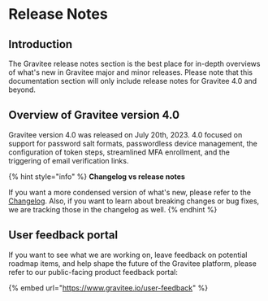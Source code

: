 # Release Notes

## Introduction

The Gravitee release notes section is the best place for in-depth overviews of what's new in Gravitee major and minor releases. Please note that this documentation section will only include release notes for Gravitee 4.0 and beyond.

## Overview of Gravitee version 4.0

Gravitee version 4.0 was released on July 20th, 2023. 4.0 focused on support for password salt formats, passwordless device management, the configuration of token steps, streamlined MFA enrollment, and the triggering of email verification links.

{% hint style="info" %}
**Changelog vs release notes**

If you want a more condensed version of what's new, please refer to the [Changelog](../changelogs/). Also, if you want to learn about breaking changes or bug fixes, we are tracking those in the changelog as well.
{% endhint %}

## User feedback portal

If you want to see what we are working on, leave feedback on potential roadmap items, and help shape the future of the Gravitee platform, please refer to our public-facing product feedback portal:

{% embed url="https://www.gravitee.io/user-feedback" %}
